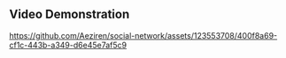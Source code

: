 ## Video Demonstration

https://github.com/Aeziren/social-network/assets/123553708/400f8a69-cf1c-443b-a349-d6e45e7af5c9

